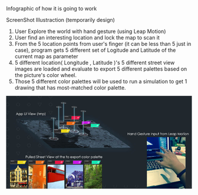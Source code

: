 Infographic of how it is going to work

ScreenShot Illustraction (temporarily design)

1. User Explore the world with hand gesture (using Leap Motion)
2. User find an interesting location and lock the map to scan it
3. From the 5 location points from user's finger (it can be less than 5 just in case), program gets 5 different set of Logitude and Latitude of the current map as parameter
4. 5 different location( Longitude , Latitude )'s 5 different street view images are loaded and evaluate to export 5 different palettes based on the picture's color wheel.
5. Those 5 different color palettes will be used to run a simulation to get 1 drawing that has most-matched color palette.

![Example Image](../project_images/prog3.jpg?raw=true "Example Image")

